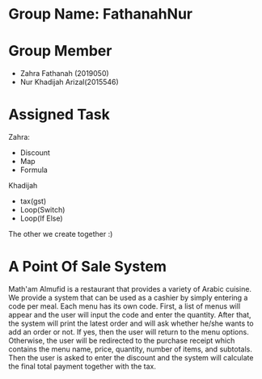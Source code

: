 # Group Name: FathanahNur
# Group Member
- Zahra Fathanah (2019050)
- Nur Khadijah Arizal(2015546)

# Assigned Task
Zahra:
- Discount
- Map
- Formula

Khadijah
- tax(gst)
- Loop(Switch)
- Loop(If Else)

The other we create together :)

# A Point Of Sale System
Math'am Almufid is a restaurant that provides a variety of Arabic cuisine. We provide a system that can be used as a cashier by simply entering a code per meal. Each menu has its own code. First, a list of menus will appear and the user will input the code and enter the quantity. After that, the system will print the latest order and will ask whether he/she wants to add an order or not. If yes, then the user will return to the menu options. Otherwise, the user will be redirected to the purchase receipt which contains the menu name, price, quantity, number of items, and subtotals. Then the user is asked to enter the discount and the system will calculate the final total payment together with the tax.
